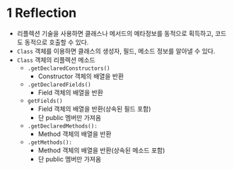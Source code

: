 # 1 Reflection

* 리플렉션 기술을 사용하면 클래스나 메서드의 메타정보를 동적으로 획득하고, 코드도 동적으로 호출할 수 있다.
* `Class` 객체를 이용하면 클래스의 생성자, 필드, 메소드 정보를 알아낼 수 있다.
* `Class` 객체의 리플렉션 메소드
  * `.getDeclaredConstructors()`
    * Constructor 객체의 배열을 반환
  * `.getDeclaredFields()` 
    * Field 객체의 배열을 반환
  * `getFields()`
    * Field 객체의 배열을 반환(상속된 필드 포함)
    * 단 public 멤버만 가져옴
  * `.getDeclaredMethods():`
    * Method 객체의 배열을 반환
  * `.getMethods():`
    * Method 객체의 배열을 반환(상속된 메소드 포함)
    * 단 public 멤버만 가져옴

